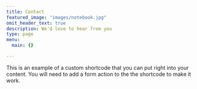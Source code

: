 ```yaml
---
title: Contact
featured_image: "images/notebook.jpg"
omit_header_text: true
description: We'd love to hear from you
type: page
menu:
  main: {}

---
```



This is an example of a custom shortcode that you can put right into your content. You will need to add a form action to the the shortcode to make it work. 

<!-- Check out [Formspree](https://formspree.io/) for a simple, free form service. 

{{< form-contact action="https://example.com"  >}}
 -->